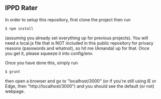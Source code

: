 ## IPPD Rater

In order to setup this repository, first clone the project then run

```bash
$ npm install
```

(assuming you already set everything up for previous projects).  You will need a local.js file that is NOT included in this public repository for privacy reasons (passwords and whatnot), so hit me (Amanda) up for that.  Once you get it, please squeeze it into config/env.

Once you have done this, simply run

```bash
$ grunt
```

then open a browser and go to "localhost/3000" (or if you're still using IE or Edge, then "http://localhost/3000") and you should see the default (or not) webpage.
